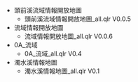 - 頭前溪流域情報開放地圖
    - 頭前溪流域情報開放地圖_all.qlr V0.0.5 
- 流域情報開放地圖
  - 流域情報開放地圖_all.qlr V0.0.6 
- 0A_流域
  - 0A_流域_all.qlr V0.4 
- 濁水溪情報地圖
  - 濁水溪情報地圖_all.qlr V0.1 


